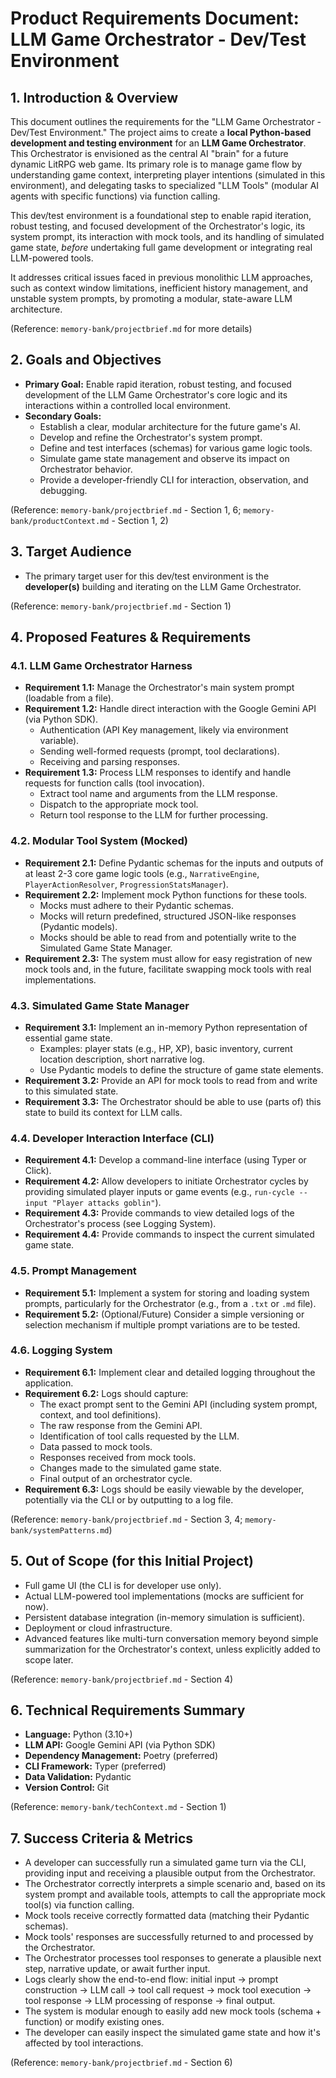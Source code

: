 # Product Requirements Document: LLM Game Orchestrator - Dev/Test Environment

## 1. Introduction & Overview

This document outlines the requirements for the "LLM Game Orchestrator - Dev/Test Environment." The project aims to create a **local Python-based development and testing environment** for an **LLM Game Orchestrator**. This Orchestrator is envisioned as the central AI "brain" for a future dynamic LitRPG web game. Its primary role is to manage game flow by understanding game context, interpreting player intentions (simulated in this environment), and delegating tasks to specialized "LLM Tools" (modular AI agents with specific functions) via function calling.

This dev/test environment is a foundational step to enable rapid iteration, robust testing, and focused development of the Orchestrator's logic, its system prompt, its interaction with mock tools, and its handling of simulated game state, *before* undertaking full game development or integrating real LLM-powered tools.

It addresses critical issues faced in previous monolithic LLM approaches, such as context window limitations, inefficient history management, and unstable system prompts, by promoting a modular, state-aware LLM architecture.

(Reference: `memory-bank/projectbrief.md` for more details)

## 2. Goals and Objectives

*   **Primary Goal:** Enable rapid iteration, robust testing, and focused development of the LLM Game Orchestrator's core logic and its interactions within a controlled local environment.
*   **Secondary Goals:**
    *   Establish a clear, modular architecture for the future game's AI.
    *   Develop and refine the Orchestrator's system prompt.
    *   Define and test interfaces (schemas) for various game logic tools.
    *   Simulate game state management and observe its impact on Orchestrator behavior.
    *   Provide a developer-friendly CLI for interaction, observation, and debugging.

(Reference: `memory-bank/projectbrief.md` - Section 1, 6; `memory-bank/productContext.md` - Section 1, 2)

## 3. Target Audience

*   The primary target user for this dev/test environment is the **developer(s)** building and iterating on the LLM Game Orchestrator.

(Reference: `memory-bank/projectbrief.md` - Section 1)

## 4. Proposed Features & Requirements

### 4.1. LLM Game Orchestrator Harness
*   **Requirement 1.1:** Manage the Orchestrator's main system prompt (loadable from a file).
*   **Requirement 1.2:** Handle direct interaction with the Google Gemini API (via Python SDK).
    *   Authentication (API Key management, likely via environment variable).
    *   Sending well-formed requests (prompt, tool declarations).
    *   Receiving and parsing responses.
*   **Requirement 1.3:** Process LLM responses to identify and handle requests for function calls (tool invocation).
    *   Extract tool name and arguments from the LLM response.
    *   Dispatch to the appropriate mock tool.
    *   Return tool response to the LLM for further processing.

### 4.2. Modular Tool System (Mocked)
*   **Requirement 2.1:** Define Pydantic schemas for the inputs and outputs of at least 2-3 core game logic tools (e.g., `NarrativeEngine`, `PlayerActionResolver`, `ProgressionStatsManager`).
*   **Requirement 2.2:** Implement mock Python functions for these tools.
    *   Mocks must adhere to their Pydantic schemas.
    *   Mocks will return predefined, structured JSON-like responses (Pydantic models).
    *   Mocks should be able to read from and potentially write to the Simulated Game State Manager.
*   **Requirement 2.3:** The system must allow for easy registration of new mock tools and, in the future, facilitate swapping mock tools with real implementations.

### 4.3. Simulated Game State Manager
*   **Requirement 3.1:** Implement an in-memory Python representation of essential game state.
    *   Examples: player stats (e.g., HP, XP), basic inventory, current location description, short narrative log.
    *   Use Pydantic models to define the structure of game state elements.
*   **Requirement 3.2:** Provide an API for mock tools to read from and write to this simulated state.
*   **Requirement 3.3:** The Orchestrator should be able to use (parts of) this state to build its context for LLM calls.

### 4.4. Developer Interaction Interface (CLI)
*   **Requirement 4.1:** Develop a command-line interface (using Typer or Click).
*   **Requirement 4.2:** Allow developers to initiate Orchestrator cycles by providing simulated player inputs or game events (e.g., `run-cycle --input "Player attacks goblin"`).
*   **Requirement 4.3:** Provide commands to view detailed logs of the Orchestrator's process (see Logging System).
*   **Requirement 4.4:** Provide commands to inspect the current simulated game state.

### 4.5. Prompt Management
*   **Requirement 5.1:** Implement a system for storing and loading system prompts, particularly for the Orchestrator (e.g., from a `.txt` or `.md` file).
*   **Requirement 5.2:** (Optional/Future) Consider a simple versioning or selection mechanism if multiple prompt variations are to be tested.

### 4.6. Logging System
*   **Requirement 6.1:** Implement clear and detailed logging throughout the application.
*   **Requirement 6.2:** Logs should capture:
    *   The exact prompt sent to the Gemini API (including system prompt, context, and tool definitions).
    *   The raw response from the Gemini API.
    *   Identification of tool calls requested by the LLM.
    *   Data passed to mock tools.
    *   Responses received from mock tools.
    *   Changes made to the simulated game state.
    *   Final output of an orchestrator cycle.
*   **Requirement 6.3:** Logs should be easily viewable by the developer, potentially via the CLI or by outputting to a log file.

(Reference: `memory-bank/projectbrief.md` - Section 3, 4; `memory-bank/systemPatterns.md`)

## 5. Out of Scope (for this Initial Project)

*   Full game UI (the CLI is for developer use only).
*   Actual LLM-powered tool implementations (mocks are sufficient for now).
*   Persistent database integration (in-memory simulation is sufficient).
*   Deployment or cloud infrastructure.
*   Advanced features like multi-turn conversation memory beyond simple summarization for the Orchestrator's context, unless explicitly added to scope later.

(Reference: `memory-bank/projectbrief.md` - Section 4)

## 6. Technical Requirements Summary

*   **Language:** Python (3.10+)
*   **LLM API:** Google Gemini API (via Python SDK)
*   **Dependency Management:** Poetry (preferred)
*   **CLI Framework:** Typer (preferred)
*   **Data Validation:** Pydantic
*   **Version Control:** Git

(Reference: `memory-bank/techContext.md` - Section 1)

## 7. Success Criteria & Metrics

*   A developer can successfully run a simulated game turn via the CLI, providing input and receiving a plausible output from the Orchestrator.
*   The Orchestrator correctly interprets a simple scenario and, based on its system prompt and available tools, attempts to call the appropriate mock tool(s) via function calling.
*   Mock tools receive correctly formatted data (matching their Pydantic schemas).
*   Mock tools' responses are successfully returned to and processed by the Orchestrator.
*   The Orchestrator processes tool responses to generate a plausible next step, narrative update, or await further input.
*   Logs clearly show the end-to-end flow: initial input -> prompt construction -> LLM call -> tool call request -> mock tool execution -> tool response -> LLM processing of response -> final output.
*   The system is modular enough to easily add new mock tools (schema + function) or modify existing ones.
*   The developer can easily inspect the simulated game state and how it's affected by tool interactions.

(Reference: `memory-bank/projectbrief.md` - Section 6) 
